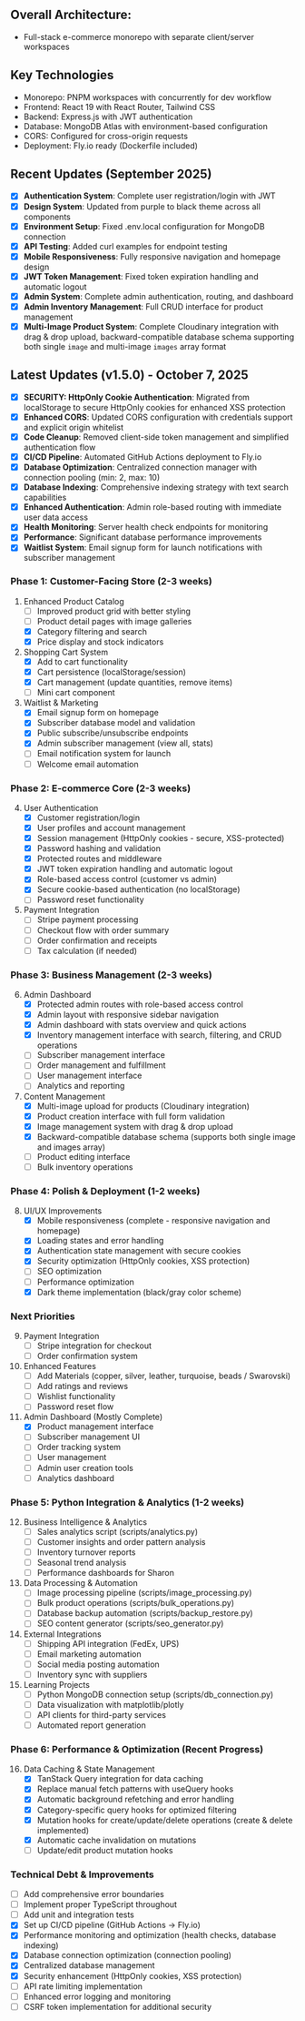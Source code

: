 ## Overall Architecture:

- Full-stack e-commerce monorepo with separate client/server workspaces

## Key Technologies

- Monorepo: PNPM workspaces with concurrently for dev workflow
- Frontend: React 19 with React Router, Tailwind CSS
- Backend: Express.js with JWT authentication
- Database: MongoDB Atlas with environment-based configuration
- CORS: Configured for cross-origin requests
- Deployment: Fly.io ready (Dockerfile included)

## Recent Updates (September 2025)

- [x] **Authentication System**: Complete user registration/login with JWT
- [x] **Design System**: Updated from purple to black theme across all components
- [x] **Environment Setup**: Fixed .env.local configuration for MongoDB connection
- [x] **API Testing**: Added curl examples for endpoint testing
- [x] **Mobile Responsiveness**: Fully responsive navigation and homepage design
- [x] **JWT Token Management**: Fixed token expiration handling and automatic logout
- [x] **Admin System**: Complete admin authentication, routing, and dashboard
- [x] **Admin Inventory Management**: Full CRUD interface for product management
- [x] **Multi-Image Product System**: Complete Cloudinary integration with drag & drop upload, backward-compatible database schema supporting both single `image` and multi-image `images` array format

## Latest Updates (v1.5.0) - October 7, 2025

- [x] **SECURITY: HttpOnly Cookie Authentication**: Migrated from localStorage to secure HttpOnly cookies for enhanced XSS protection
- [x] **Enhanced CORS**: Updated CORS configuration with credentials support and explicit origin whitelist
- [x] **Code Cleanup**: Removed client-side token management and simplified authentication flow
- [x] **CI/CD Pipeline**: Automated GitHub Actions deployment to Fly.io
- [x] **Database Optimization**: Centralized connection manager with connection pooling (min: 2, max: 10)
- [x] **Database Indexing**: Comprehensive indexing strategy with text search capabilities
- [x] **Enhanced Authentication**: Admin role-based routing with immediate user data access
- [x] **Health Monitoring**: Server health check endpoints for monitoring
- [x] **Performance**: Significant database performance improvements
- [x] **Waitlist System**: Email signup form for launch notifications with subscriber management

### Phase 1: Customer-Facing Store (2-3 weeks)

1. Enhanced Product Catalog
    - [ ] Improved product grid with better styling
    - [ ] Product detail pages with image galleries
    - [x] Category filtering and search
    - [x] Price display and stock indicators

2. Shopping Cart System
    - [x] Add to cart functionality
    - [x] Cart persistence (localStorage/session)
    - [x] Cart management (update quantities, remove items)
    - [ ] Mini cart component

3. Waitlist & Marketing
    - [x] Email signup form on homepage
    - [x] Subscriber database model and validation
    - [x] Public subscribe/unsubscribe endpoints
    - [x] Admin subscriber management (view all, stats)
    - [ ] Email notification system for launch
    - [ ] Welcome email automation

### Phase 2: E-commerce Core (2-3 weeks)

4. User Authentication
    - [x] Customer registration/login
    - [x] User profiles and account management
    - [x] Session management (HttpOnly cookies - secure, XSS-protected)
    - [x] Password hashing and validation
    - [x] Protected routes and middleware
    - [x] JWT token expiration handling and automatic logout
    - [x] Role-based access control (customer vs admin)
    - [x] Secure cookie-based authentication (no localStorage)
    - [ ] Password reset functionality

5. Payment Integration
    - [ ] Stripe payment processing
    - [ ] Checkout flow with order summary
    - [ ] Order confirmation and receipts
    - [ ] Tax calculation (if needed)

### Phase 3: Business Management (2-3 weeks)

6. Admin Dashboard
    - [x] Protected admin routes with role-based access control
    - [x] Admin layout with responsive sidebar navigation
    - [x] Admin dashboard with stats overview and quick actions
    - [x] Inventory management interface with search, filtering, and CRUD operations
    - [ ] Subscriber management interface
    - [ ] Order management and fulfillment
    - [ ] User management interface
    - [ ] Analytics and reporting

7. Content Management
    - [x] Multi-image upload for products (Cloudinary integration)
    - [x] Product creation interface with full form validation
    - [x] Image management system with drag & drop upload
    - [x] Backward-compatible database schema (supports both single image and images array)
    - [ ] Product editing interface
    - [ ] Bulk inventory operations

### Phase 4: Polish & Deployment (1-2 weeks)

8. UI/UX Improvements
    - [x] Mobile responsiveness (complete - responsive navigation and homepage)
    - [x] Loading states and error handling
    - [x] Authentication state management with secure cookies
    - [x] Security optimization (HttpOnly cookies, XSS protection)
    - [ ] SEO optimization
    - [ ] Performance optimization
    - [x] Dark theme implementation (black/gray color scheme)

### Next Priorities

9. Payment Integration
    - [ ] Stripe integration for checkout
    - [ ] Order confirmation system

10. Enhanced Features
    - [ ] Add Materials (copper, silver, leather, turquoise, beads / Swarovski)
    - [ ] Add ratings and reviews
    - [ ] Wishlist functionality
    - [ ] Password reset flow

11. Admin Dashboard (Mostly Complete)
    - [x] Product management interface
    - [ ] Subscriber management UI
    - [ ] Order tracking system
    - [ ] User management
    - [ ] Admin user creation tools
    - [ ] Analytics dashboard

### Phase 5: Python Integration & Analytics (1-2 weeks)

12. Business Intelligence & Analytics
    - [ ] Sales analytics script (scripts/analytics.py)
    - [ ] Customer insights and order pattern analysis
    - [ ] Inventory turnover reports
    - [ ] Seasonal trend analysis
    - [ ] Performance dashboards for Sharon

13. Data Processing & Automation
    - [ ] Image processing pipeline (scripts/image_processing.py)
    - [ ] Bulk product operations (scripts/bulk_operations.py)
    - [ ] Database backup automation (scripts/backup_restore.py)
    - [ ] SEO content generator (scripts/seo_generator.py)

14. External Integrations
    - [ ] Shipping API integration (FedEx, UPS)
    - [ ] Email marketing automation
    - [ ] Social media posting automation
    - [ ] Inventory sync with suppliers

15. Learning Projects
    - [ ] Python MongoDB connection setup (scripts/db_connection.py)
    - [ ] Data visualization with matplotlib/plotly
    - [ ] API clients for third-party services
    - [ ] Automated report generation

### Phase 6: Performance & Optimization (Recent Progress)

16. Data Caching & State Management
    - [x] TanStack Query integration for data caching
    - [x] Replace manual fetch patterns with useQuery hooks
    - [x] Automatic background refetching and error handling
    - [x] Category-specific query hooks for optimized filtering
    - [x] Mutation hooks for create/update/delete operations (create & delete implemented)
    - [x] Automatic cache invalidation on mutations
    - [ ] Update/edit product mutation hooks

### Technical Debt & Improvements

- [ ] Add comprehensive error boundaries
- [ ] Implement proper TypeScript throughout
- [ ] Add unit and integration tests
- [x] Set up CI/CD pipeline (GitHub Actions → Fly.io)
- [x] Performance monitoring and optimization (health checks, database indexing)
- [x] Database connection optimization (connection pooling)
- [x] Centralized database management
- [x] Security enhancement (HttpOnly cookies, XSS protection)
- [ ] API rate limiting implementation
- [ ] Enhanced error logging and monitoring
- [ ] CSRF token implementation for additional security
